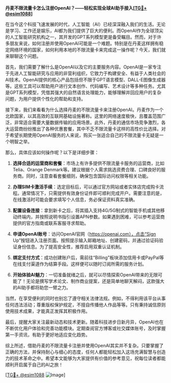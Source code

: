 **丹麦不限流量卡怎么注册OpenAI？——轻松实现全球AI助手接入[[TG💪+ @esim1088](https://t.me/s/esim1088)]**

在当今这个科技飞速发展的时代，人工智能（AI）已经深深融入我们的生活。无论是学习、工作还是娱乐，AI都为我们提供了巨大的便利。而OpenAI作为全球顶尖的人工智能研究机构之一，其开发的GPT系列模型更是备受瞩目。然而，对于许多朋友来说，如何注册并使用OpenAI可能是一个难题。特别是在丹麦这样拥有稳定网络环境的国家，如何利用本地的不限流量卡来完成这一操作呢？今天，我们就来聊聊这个问题。

首先，我们需要了解什么是OpenAI以及它的主要服务内容。OpenAI是一家专注于先进人工智能研究与应用的非营利组织，它致力于构建安全、有益于人类社会的AI技术。OpenAI提供的核心产品包括但不限于GPT语言模型、DALL-E图像生成器等。这些工具可以帮助用户进行文本创作、代码编写、艺术设计等多种任务。尤其是GPT系列模型，凭借其强大的自然语言处理能力，能够理解并回应用户的复杂问题，为用户提供个性化的帮助和支持。

接下来，我们来看看为什么选择丹麦的不限流量卡来注册OpenAI。丹麦作为一个北欧国家，以其高效的互联网基础设施著称。这里的网络速度极快，且覆盖范围广泛，非常适合需要大量数据传输的应用场景。此外，丹麦的通信市场竞争激烈，各大运营商纷纷推出了各种优惠套餐，其中不乏不限流量卡这样的高性价比选择。对于希望长期使用OpenAI服务的人来说，购买一张适合自己的不限流量卡无疑是一个明智之举。

那么，具体应该如何操作呢？以下是详细步骤：

1. **选择合适的运营商和套餐**：市场上有许多提供不限流量卡服务的运营商，比如Telia、Orange Denmark等。建议根据个人需求挑选资费合理、口碑良好的服务商。同时，注意查看套餐细则，确保包含国际访问权限等相关功能。

2. **办理SIM卡激活手续**：选定目标后，可以通过官方网站或者实体店完成购卡流程。通常情况下，只需提供有效身份证件即可顺利完成开户。需要注意的是，在线激活时可能会要求填写个人信息，务必保证资料真实准确。

3. **配置设备连接**：拿到新卡之后，将其插入支持4G/5G制式的智能手机或其他移动终端内，并按照说明书指引设置APN参数。如果遇到困难，可以参考运营商提供的官方指南或联系客服寻求帮助。

4. **申请OpenAI账号**：访问OpenAI官网（https://openai.com），点击“Sign Up”按钮进入注册页面。按照提示输入邮箱地址、创建密码，并通过验证码验证身份信息。为了提高安全性，推荐启用双重认证机制。

5. **绑定支付方式**：成功创建账户后，需前往“Billing”板块添加信用卡或PayPal等在线支付渠道作为结算手段。这样便可以随时订阅所需的服务计划。

6. **开始体验AI魅力**：一切准备就绪之后，就可以尽情探索OpenAI带来的无限可能了！无论是撰写学术论文、制作商业提案，还是简单地聊天解闷，这款强大的AI助手都将助您一臂之力。

当然，在享受便利的同时也别忘了遵守相关法律法规。例如，不得利用该平台从事任何违法活动；尊重版权保护规定，不擅自传播他人作品等等。只有秉持诚信原则使用技术成果，才能真正发挥其积极作用。

最后，提醒大家关注最新动态和技术更新。随着科技进步日新月异，OpenAI也在不断优化用户体验和完善功能模块。定期查阅官方博客或社交媒体账号，及时掌握第一手资讯，有助于更好地适应变化趋势。

综上所述，借助丹麦的不限流量卡注册并使用OpenAI其实并不复杂。只要掌握了正确的方法，并保持耐心与细心的态度，任何人都能轻松加入这场充满智慧与创造力的技术革命之中。希望本文能够为大家提供有价值的参考意见，祝每位读者都能顺利开启属于自己的AI之旅！

[[TG💪+ @esim1088](https://t.me/s/esim1088) ![Image](https://i.postimg.cc/4NQfJmqS/Snipaste-2025-05-13-00-14-12.png)]